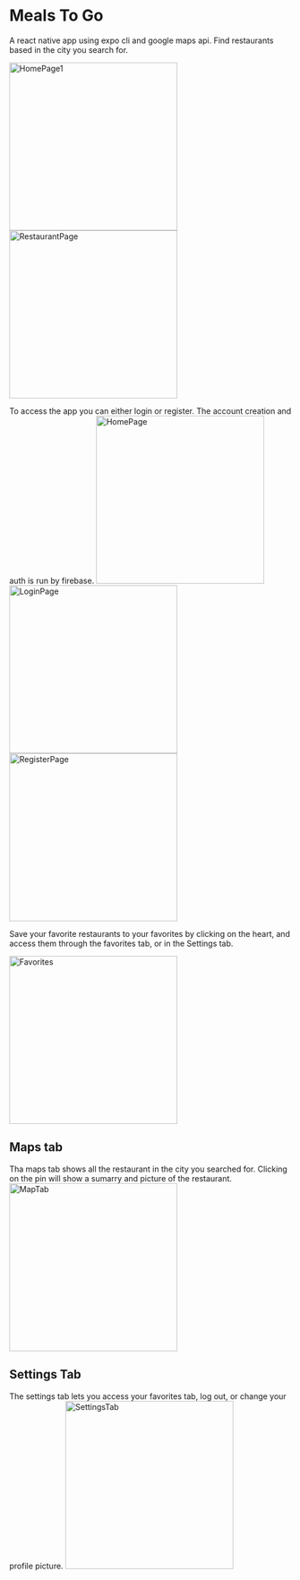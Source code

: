 # Meals To Go

A react native app using expo cli and google maps api. Find restaurants based in the city you search for. 

<img src="/assets/HomePage1.jpeg" alt="HomePage1" style="width: 300px; height: auto;">
<img src="/assets/RestaurantDetail.jpeg" alt="RestaurantPage" style="width: 300px; height: auto;">

To access the app you can either login or register. The account creation and auth is run by firebase. 
<img src="/assets/HomePage.jpeg" alt="HomePage" style="width: 300px; height: auto;">
<img src="/assets/LoginPage.jpeg" alt="LoginPage" style="width: 300px; height: auto;">
<img src="/assets/RegisterPage.jpeg" alt="RegisterPage" style="width: 300px; height: auto;">

Save your favorite restaurants to your favorites by clicking on the heart, and access them through the favorites tab, or in the Settings tab. 

<img src="/assets/Favorites.jpeg" alt="Favorites" style="width: 300px; height: auto;">

## Maps tab
Tha maps tab shows all the restaurant in the city you searched for. Clicking on the pin will show a sumarry and picture of the restaurant.
<img src="/assets/MapsTab.jpeg" alt="MapTab" style="width: 300px; height: auto;">

## Settings Tab
The settings tab lets you access your favorites tab, log out, or change your profile picture. 
<img src="/assets/SettingsTab.jpeg" alt="SettingsTab" style="width: 300px; height: auto;">
